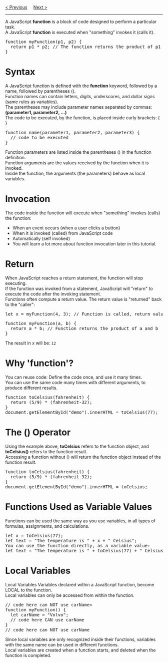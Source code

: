 <a href="/JS/Objects/Maps.md">&lt; Previous</a>
&nbsp;&nbsp;&nbsp;
<a href="/JS/Functions/Definitions.md">Next &gt;</a>
<hr>
A JavaScript <b>function</b> is a block of code designed to perform a particular task.
<br>
A JavaScript <b>function</b> is executed when "something" invokes it (calls it).
<pre>
function myFunction(p1, p2) {
  return p1 * p2; // The function returns the product of p1 and p2
}
</pre>
<h1>Syntax</h1>
A JavaScript function is defined with the <b>function</b> keyword, followed by a name, followed by parentheses ().
<br>
Function names can contain letters, digits, underscores, and dollar signs (same rules as variables).
<br>
The parentheses may include parameter names separated by commas:
<br>
<b>(parameter1, parameter2, ...)</b>
<br>
The code to be executed, by the function, is placed inside curly brackets: { }
<pre>
function name(parameter1, parameter2, parameter3) {
  // code to be executed
}
</pre>
Function parameters are listed inside the parentheses () in the function definition.
<br>
Function arguments are the values received by the function when it is invoked.
<br>
Inside the function, the arguments (the parameters) behave as local variables.
<h1>Invocation</h1>
The code inside the function will execute when "something" invokes (calls) the function:
<ul>
  <li>When an event occurs (when a user clicks a button)</li>
  <li>When it is invoked (called) from JavaScript code</li>
  <li>Automatically (self invoked)</li>
  <li>You will learn a lot more about function invocation later in this tutorial.</li>
</ul>
<h1>Return</h1>
When JavaScript reaches a return statement, the function will stop executing.
<br>
If the function was invoked from a statement, JavaScript will "return" to execute the code after the invoking statement.
<br>
Functions often compute a return value. The return value is "returned" back to the "caller":
<pre>let x = myFunction(4, 3); // Function is called, return value will end up in x</pre>
<pre>
function myFunction(a, b) {
  return a * b; // Function returns the product of a and b
}
</pre>
The result in x will be: <code>12</code>
<h1>Why 'function'?</h1>
You can reuse code: Define the code once, and use it many times.
<br>
You can use the same code many times with different arguments, to produce different results.
<pre>
function toCelsius(fahrenheit) {
  return (5/9) * (fahrenheit-32);
}
document.getElementById("demo").innerHTML = toCelsius(77);
</pre>
<h1>The () Operator</h1>
Using the example above, <b>toCelsius</b> refers to the function object, and <b>toCelsius()</b> refers to the function result.
<br>
Accessing a function without () will return the function object instead of the function result.
<pre>
function toCelsius(fahrenheit) {
  return (5/9) * (fahrenheit-32);
}
document.getElementById("demo").innerHTML = toCelsius;
</pre>
<h1>Functions Used as Variable Values</h1>
Functions can be used the same way as you use variables, in all types of formulas, assignments, and calculations.
<pre>
let x = toCelsius(77);
let text = "The temperature is " + x + " Celsius";
You can use the function directly, as a variable value:
let text = "The temperature is " + toCelsius(77) + " Celsius";
</pre>
<h1>Local Variables</h1>
Local Variables
Variables declared within a JavaScript function, become LOCAL to the function.
<br>
Local variables can only be accessed from within the function.
<pre>
// code here can NOT use carName=
function myFunction() {
  let carName = "Volvo";
  // code here CAN use carName
}
// code here can NOT use carName
</pre>
Since local variables are only recognized inside their functions, variables with the same name can be used in different functions.
<br>
Local variables are created when a function starts, and deleted when the function is completed.
